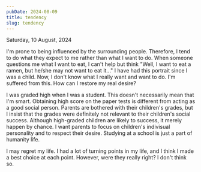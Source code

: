 ```yaml
---
pubDate: 2024-08-09
title: tendency
slug: tendency
---
```


Saturday, 10 August, 2024

I'm prone to being influenced by the surrounding people. Therefore, I tend to do what they expect to me rather than what I want to do. When someone questions me what I want to eat, I can't help but think "Well, I want to eat a ramen, but he/she may not want to eat it..." I have had this portrait since I was a child. Now, I don't know what I really want and want to do. I'm suffered from this. How can I restore my real desire?

I was graded high when I was a student. This doesn't necessarily mean that I'm smart. Obtaining high score on the paper tests is different from acting as a good social person. Parents are bothered with their children's grades, but I insist that the grades were definitely not relevant to their children's social success. Although high-graded children are likely to success, it merely happen by chance. I want parents to focus on children's indivisual personality and to respect their desire. Studying at a school is just a part of humanity life.

I may regret my life. I had a lot of turning points in my life, and I think I made a best choice at each point. However, were they really right? I don't think so.